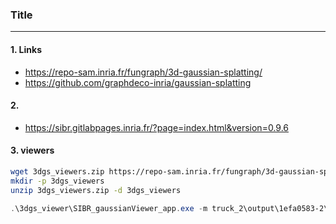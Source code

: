 ### Title
---

#### 1. Links
- https://repo-sam.inria.fr/fungraph/3d-gaussian-splatting/
- https://github.com/graphdeco-inria/gaussian-splatting


#### 2. 
- https://sibr.gitlabpages.inria.fr/?page=index.html&version=0.9.6



#### 3. viewers
```bash
wget 3dgs_viewers.zip https://repo-sam.inria.fr/fungraph/3d-gaussian-splatting/binaries/viewers.zip
mkdir -p 3dgs_viewers
unzip 3dgs_viewers.zip -d 3dgs_viewers
```

```powershell
.\3dgs_viewer\SIBR_gaussianViewer_app.exe -m truck_2\output\1efa0583-2\
```
